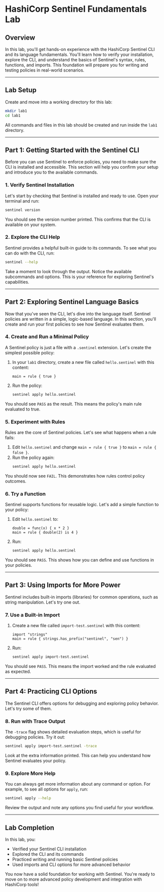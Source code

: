# HashiCorp Sentinel Fundamentals Lab

## Overview
In this lab, you'll get hands-on experience with the HashiCorp Sentinel CLI and its language fundamentals. You'll learn how to verify your installation, explore the CLI, and understand the basics of Sentinel's syntax, rules, functions, and imports. This foundation will prepare you for writing and testing policies in real-world scenarios.

---

## Lab Setup

Create and move into a working directory for this lab:

```bash
mkdir lab1
cd lab1
```
All commands and files in this lab should be created and run inside the `lab1` directory.

---

## Part 1: Getting Started with the Sentinel CLI

Before you can use Sentinel to enforce policies, you need to make sure the CLI is installed and accessible. This section will help you confirm your setup and introduce you to the available commands.

### 1. Verify Sentinel Installation
Let's start by checking that Sentinel is installed and ready to use. Open your terminal and run:
```bash
sentinel version
```
You should see the version number printed. This confirms that the CLI is available on your system.

### 2. Explore the CLI Help
Sentinel provides a helpful built-in guide to its commands. To see what you can do with the CLI, run:
```bash
sentinel --help
```
Take a moment to look through the output. Notice the available subcommands and options. This is your reference for exploring Sentinel's capabilities.

---

## Part 2: Exploring Sentinel Language Basics

Now that you've seen the CLI, let's dive into the language itself. Sentinel policies are written in a simple, logic-based language. In this section, you'll create and run your first policies to see how Sentinel evaluates them.

### 4. Create and Run a Minimal Policy
A Sentinel policy is just a file with a `.sentinel` extension. Let's create the simplest possible policy:
1. In your `lab1` directory, create a new file called `hello.sentinel` with this content:
   ```hcl
   main = rule { true }
   ```
2. Run the policy:
   ```bash
   sentinel apply hello.sentinel
   ```
You should see `PASS` as the result. This means the policy's main rule evaluated to true.

### 5. Experiment with Rules
Rules are the core of Sentinel policies. Let's see what happens when a rule fails:
1. Edit `hello.sentinel` and change `main = rule { true }` to `main = rule { false }`.
2. Run the policy again:
   ```bash
   sentinel apply hello.sentinel
   ```
You should now see `FAIL`. This demonstrates how rules control policy outcomes.

### 6. Try a Function
Sentinel supports functions for reusable logic. Let's add a simple function to your policy:
1. Edit `hello.sentinel` to:
   ```hcl
   double = func(x) { x * 2 }
   main = rule { double(2) is 4 }
   ```
2. Run:
   ```bash
   sentinel apply hello.sentinel
   ```
You should see `PASS`. This shows how you can define and use functions in your policies.

---

## Part 3: Using Imports for More Power

Sentinel includes built-in imports (libraries) for common operations, such as string manipulation. Let's try one out.

### 7. Use a Built-in Import
1. Create a new file called `import-test.sentinel` with this content:
   ```hcl
   import "strings"
   main = rule { strings.has_prefix("sentinel", "sen") }
   ```
2. Run:
   ```bash
   sentinel apply import-test.sentinel
   ```
You should see `PASS`. This means the import worked and the rule evaluated as expected.

---

## Part 4: Practicing CLI Options

The Sentinel CLI offers options for debugging and exploring policy behavior. Let's try some of them.

### 8. Run with Trace Output
The `-trace` flag shows detailed evaluation steps, which is useful for debugging policies. Try it out:
```bash
sentinel apply import-test.sentinel -trace
```
Look at the extra information printed. This can help you understand how Sentinel evaluates your policy.

### 9. Explore More Help
You can always get more information about any command or option. For example, to see all options for `apply`, run:
```bash
sentinel apply --help
```
Review the output and note any options you find useful for your workflow.

---

## Lab Completion

In this lab, you:
- Verified your Sentinel CLI installation
- Explored the CLI and its commands
- Practiced writing and running basic Sentinel policies
- Used imports and CLI options for more advanced behavior

You now have a solid foundation for working with Sentinel. You're ready to move on to more advanced policy development and integration with HashiCorp tools!
